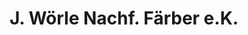 ---
title: "J. Wörle Nachf. Färber e.K."
url: /muenchen/j-woerle-nachf-faerber-e-k/
shop: Schlüsseldienst
---